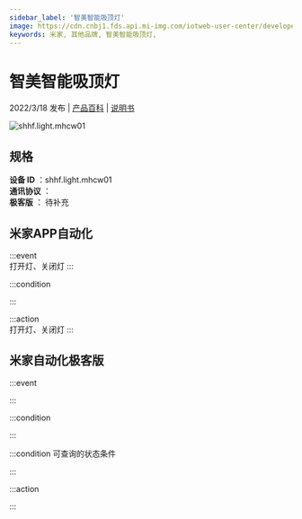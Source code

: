 ```yaml
---
sidebar_label: '智美智能吸顶灯'
image: https://cdn.cnbj1.fds.api.mi-img.com/iotweb-user-center/developer_1679047957456QZ5aa0UW.png?GalaxyAccessKeyId=AKVGLQWBOVIRQ3XLEW&Expires=9223372036854775807&Signature=0xshBeuKCcybWq84IY6Wp8EFwuc=
keywords: 米家, 其他品牌, 智美智能吸顶灯, 
---
```

# 智美智能吸顶灯

2022/3/18 发布 | [产品百科](https://home.mi.com/webapp/content/baike/product/index.html?model=shhf.light.mhcw01/) | [说明书](https://home.mi.com/views/introduction.html?model=shhf.light.mhcw01&region=cn)

![shhf.light.mhcw01](https://cdn.cnbj1.fds.api.mi-img.com/iotweb-user-center/developer_1679047957456QZ5aa0UW.png?GalaxyAccessKeyId=AKVGLQWBOVIRQ3XLEW&Expires=9223372036854775807&Signature=0xshBeuKCcybWq84IY6Wp8EFwuc=)

## 规格  
> 
**设备 ID** ：shhf.light.mhcw01  
**通讯协议** ：  
**极客版**  ： 待补充 


## 米家APP自动化  

:::event  
打开灯、关闭灯
:::

:::condition  

:::

:::action   
打开灯、关闭灯
:::

## 米家自动化极客版  

:::event  

:::

:::condition  

:::

:::condition 可查询的状态条件  

:::

:::action  

:::

        
